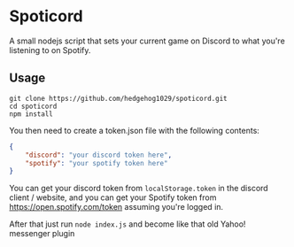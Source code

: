 # Spoticord
A small nodejs script that sets your current game on Discord to what you're listening to on Spotify.

## Usage

```
git clone https://github.com/hedgehog1029/spoticord.git
cd spoticord
npm install
```

You then need to create a token.json file with the following contents:

```json
{
	"discord": "your discord token here",
	"spotify": "your spotify token here"
}
```

You can get your discord token from `localStorage.token` in the discord client / website, and you can get your Spotify token from https://open.spotify.com/token assuming you're logged in.

After that just run `node index.js` and become like that old Yahoo! messenger plugin
